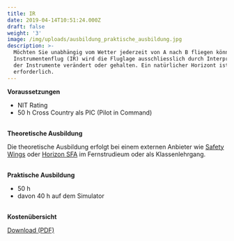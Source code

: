 ```yaml
---
title: IR
date: 2019-04-14T10:51:24.000Z
draft: false
weight: '3'
image: /img/uploads/ausbildung_praktische_ausbildung.jpg
description: >-
  Möchten Sie unabhängig vom Wetter jederzeit von A nach B fliegen können? Beim
  Instrumentenflug (IR) wird die Fluglage ausschliesslich durch Interpretation
  der Instrumente verändert oder gehalten. Ein natürlicher Horizont ist nicht
  erforderlich.
---
```

**Voraussetzungen**

* NIT Rating
* 50 h Cross Country als PIC (Pilot in Command)

\
**Theoretische Ausbildung**

Die theoretische Ausbildung erfolgt bei einem externen Anbieter wie [Safety Wings](https://www.safetywings.ch/) oder [Horizon SFA](https://www.horizon-sfa.ch/de) im Fernstrudieum oder als Klassenlehrgang.

\
**Praktische Ausbildung**

* 50 h 
* davon 40 h auf dem Simulator  

 \
**Kostenübersicht**

[Download (PDF)](pdf)
